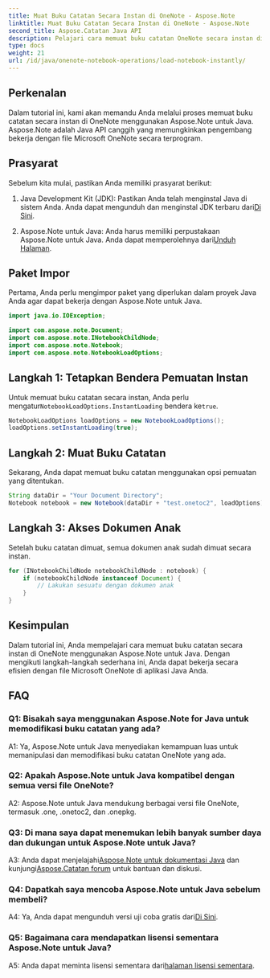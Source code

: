```yaml
---
title: Muat Buku Catatan Secara Instan di OneNote - Aspose.Note
linktitle: Muat Buku Catatan Secara Instan di OneNote - Aspose.Note
second_title: Aspose.Catatan Java API
description: Pelajari cara memuat buku catatan OneNote secara instan di Java menggunakan Aspose.Note untuk Java. Tingkatkan produktivitas Anda dengan penanganan notebook yang efisien.
type: docs
weight: 21
url: /id/java/onenote-notebook-operations/load-notebook-instantly/
---
```

## Perkenalan

Dalam tutorial ini, kami akan memandu Anda melalui proses memuat buku catatan secara instan di OneNote menggunakan Aspose.Note untuk Java. Aspose.Note adalah Java API canggih yang memungkinkan pengembang bekerja dengan file Microsoft OneNote secara terprogram.

## Prasyarat

Sebelum kita mulai, pastikan Anda memiliki prasyarat berikut:

1.  Java Development Kit (JDK): Pastikan Anda telah menginstal Java di sistem Anda. Anda dapat mengunduh dan menginstal JDK terbaru dari[Di Sini](https://www.oracle.com/java/technologies/javase-jdk15-downloads.html).

2.  Aspose.Note untuk Java: Anda harus memiliki perpustakaan Aspose.Note untuk Java. Anda dapat memperolehnya dari[Unduh Halaman](https://releases.aspose.com/note/java/).

## Paket Impor

Pertama, Anda perlu mengimpor paket yang diperlukan dalam proyek Java Anda agar dapat bekerja dengan Aspose.Note untuk Java.

```java
import java.io.IOException;

import com.aspose.note.Document;
import com.aspose.note.INotebookChildNode;
import com.aspose.note.Notebook;
import com.aspose.note.NotebookLoadOptions;
```

## Langkah 1: Tetapkan Bendera Pemuatan Instan

 Untuk memuat buku catatan secara instan, Anda perlu mengatur`NotebookLoadOptions.InstantLoading` bendera ke`true`.

```java
NotebookLoadOptions loadOptions = new NotebookLoadOptions();
loadOptions.setInstantLoading(true);
```

## Langkah 2: Muat Buku Catatan

Sekarang, Anda dapat memuat buku catatan menggunakan opsi pemuatan yang ditentukan.

```java
String dataDir = "Your Document Directory";
Notebook notebook = new Notebook(dataDir + "test.onetoc2", loadOptions);
```

## Langkah 3: Akses Dokumen Anak

Setelah buku catatan dimuat, semua dokumen anak sudah dimuat secara instan.

```java
for (INotebookChildNode notebookChildNode : notebook) {
    if (notebookChildNode instanceof Document) {
        // Lakukan sesuatu dengan dokumen anak
    }
}
```

## Kesimpulan

Dalam tutorial ini, Anda mempelajari cara memuat buku catatan secara instan di OneNote menggunakan Aspose.Note untuk Java. Dengan mengikuti langkah-langkah sederhana ini, Anda dapat bekerja secara efisien dengan file Microsoft OneNote di aplikasi Java Anda.

## FAQ

### Q1: Bisakah saya menggunakan Aspose.Note for Java untuk memodifikasi buku catatan yang ada?

A1: Ya, Aspose.Note untuk Java menyediakan kemampuan luas untuk memanipulasi dan memodifikasi buku catatan OneNote yang ada.

### Q2: Apakah Aspose.Note untuk Java kompatibel dengan semua versi file OneNote?

A2: Aspose.Note untuk Java mendukung berbagai versi file OneNote, termasuk .one, .onetoc2, dan .onepkg.

### Q3: Di mana saya dapat menemukan lebih banyak sumber daya dan dukungan untuk Aspose.Note untuk Java?

 A3: Anda dapat menjelajahi[Aspose.Note untuk dokumentasi Java](https://reference.aspose.com/note/java/) dan kunjungi[Aspose.Catatan forum](https://forum.aspose.com/c/note/28) untuk bantuan dan diskusi.

### Q4: Dapatkah saya mencoba Aspose.Note untuk Java sebelum membeli?

 A4: Ya, Anda dapat mengunduh versi uji coba gratis dari[Di Sini](https://releases.aspose.com/).

### Q5: Bagaimana cara mendapatkan lisensi sementara Aspose.Note untuk Java?

 A5: Anda dapat meminta lisensi sementara dari[halaman lisensi sementara](https://purchase.aspose.com/temporary-license/).